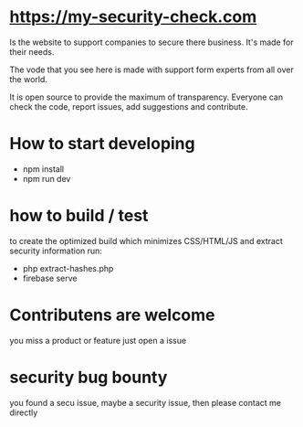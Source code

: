# https://my-security-check.com

Is the website to support companies to secure there business.
It's made for their needs.

The vode that you see here is made with support form experts from all over the world.

It is open source to provide the maximum of transparency.
Everyone can check the code, report issues, add suggestions and contribute.


# How to start developing

- npm install
- npm run dev

# how to build / test

to create the optimized build which minimizes CSS/HTML/JS and extract security information run: 

- php extract-hashes.php
- firebase serve

# Contributens are welcome

you miss a product or feature just open a issue

# security bug bounty

you found a secu issue, maybe a security issue, then please contact me directly
